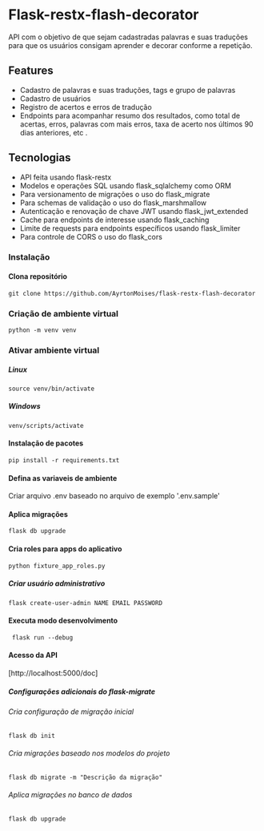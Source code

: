# Flask-restx-flash-decorator
API com o objetivo de que sejam cadastradas palavras e suas traduções para que os usuários consigam aprender e
decorar conforme a repetição.


## Features
- Cadastro de palavras e suas traduções, tags e grupo de palavras
- Cadastro de usuários
- Registro de acertos e erros de tradução
- Endpoints para acompanhar resumo dos resultados, como total de acertas, erros,
palavras com mais erros, taxa de acerto nos últimos 90 dias anteriores, etc .

## Tecnologias
- API feita usando flask-restx
- Modelos e operações SQL usando flask_sqlalchemy como ORM
- Para versionamento de migrações o uso do flask_migrate
- Para schemas de validação o uso do flask_marshmallow
- Autenticação e renovação de chave JWT usando flask_jwt_extended
- Cache para endpoints de interesse usando flask_caching
- Limite de requests para endpoints específicos usando flask_limiter
- Para controle de CORS o uso do flask_cors


### Instalação
#### Clona repositório
```git clone https://github.com/AyrtonMoises/flask-restx-flash-decorator```

### Criação de ambiente virtual
```python -m venv venv```

### Ativar ambiente virtual
##### Linux
```source venv/bin/activate```

##### Windows
```venv/scripts/activate```

#### Instalação de pacotes
```pip install -r requirements.txt```

#### Defina as variaveis de ambiente
Criar arquivo .env baseado no arquivo de exemplo '.env.sample'

#### Aplica migrações
```flask db upgrade``` 

#### Cria roles para apps do aplicativo 
```python fixture_app_roles.py```

##### Criar usuário administrativo
```flask create-user-admin NAME EMAIL PASSWORD```

#### Executa modo desenvolvimento
``` flask run --debug```

#### Acesso da API
[http://localhost:5000/doc]

##### Configurações adicionais do flask-migrate
###### Cria configuração de migração inicial
```flask db init``` 
###### Cria migrações baseado nos modelos do projeto
```flask db migrate -m "Descrição da migração"``` 
###### Aplica migrações no banco de dados
```flask db upgrade``` 
